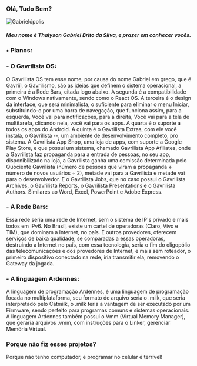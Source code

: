 ### Olá, Tudo Bem?
![Gabrielópolis](https://github.com/thalysongabrielbrito/thalysongabrielbrito/assets/134175561/249fdfc5-6d5a-461f-a31b-9b6fcb1ae42f)
##### Meu nome é Thalyson Gabriel Brito da Silva, e prazer em conhecer vocês.

### • Planos:

### - O Gavrilista OS:
O Gavrilista OS tem esse nome, por causa do nome Gabriel em grego, que é Gavriíl, o Gavrilismo, são as ideias que definem o sistema operacional, a primeira é a Rede Bars, citada logo abaixo. A segunda é a compatibilidade com o Windows nativamente, sendo como o React OS. A terceira é o design da interface, que será minimalista, o suficiente para eliminar o menu Iniciar, substituindo-o por uma barra de navegação, que funciona assim, para a esquerda, Você vai para notificações, para a direita, Você vai para a tela de multitarefa, clicando nela, você vai para os apps. A quarta é o suporte a todos os apps do Android. A quinta é o Gavrilista Extras, com ele você instala, o Gavrilista --, um ambiente de desenvolvimento completo, pro sistema. A Gavrilista App Shop, uma loja de apps, com suporte a Google Play Store, e que possui um sistema, chamado Gavrilista App Afiliates, onde a Gavrilista faz propaganda para a entrada de pessoas, no seu app, disponibilizado na loja, a Gavrilista ganha uma comissão determinada pelo Quociente Gavrilista (número de pessoas que viram a propaganda ÷ número de novos usuários ÷ 2), metade vai para a Gavrilista e metade vai para o desenvolvedor. E o Gavrilista Jobs, que no caso possui o Gavrilista Archives, o Gavrilista Reports, o Gavrilista Presentations e o Gavrilista Authors. Similares ao Word, Excel, PowerPoint e Adobe Express.

### - A Rede Bars:
Essa rede seria uma rede de Internet, sem o sistema de IP's privado e mais todos em IPv6. No Brasil, existe um cartel de operadoras (Claro, Vivo e TIM), que dominam a Internet, no país. E outros provedores, oferecem serviços de baixa qualidade, se comparadas a essas operadoras, destruindo a Internet no país, com essa tecnologia, seria o fim do oligopólio das telecomunicações e dos provedores de Internet, e mais sem roteador, o primeiro dispositivo conectado na rede, iria transmitir ela, removendo o Gateway da jogada.

### - A linguagem Ardennes:
A linguagem de programação Ardennes, é uma linguagem de programação focada no multiplataforma, seu formato de arquivo seria o .milk, que seria interpretado pelo Catmilk, o .milk teria a vantagem de ser executado por um Firmware, sendo perfeito para programas comuns e sistemas operacionais. A linguagem Ardennes também possui o Vmm (Virtual Memory Manager), que geraria arquivos .vmm, com instruções para o Linker, gerenciar Memória Virtual.

### Porque não fiz esses projetos?
Porque não tenho computador, e programar no celular é terrível!
